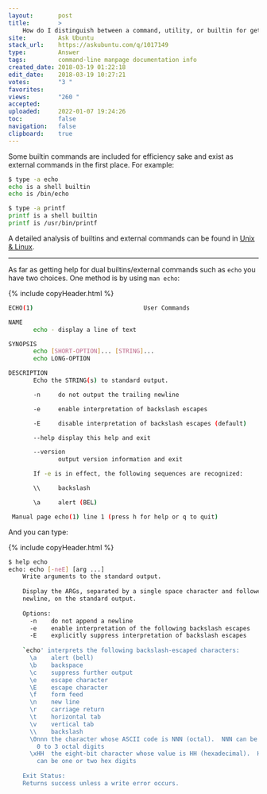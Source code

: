 ```yaml
---
layout:       post
title:        >
    How do I distinguish between a command, utility, or builtin for getting documentation?
site:         Ask Ubuntu
stack_url:    https://askubuntu.com/q/1017149
type:         Answer
tags:         command-line manpage documentation info
created_date: 2018-03-19 01:22:18
edit_date:    2018-03-19 10:27:21
votes:        "3 "
favorites:    
views:        "260 "
accepted:     
uploaded:     2022-01-07 19:24:26
toc:          false
navigation:   false
clipboard:    true
---
```


Some builtin commands are included for efficiency sake and exist as external commands in the first place. For example:



``` bash
$ type -a echo
echo is a shell builtin
echo is /bin/echo

$ type -a printf
printf is a shell builtin
printf is /usr/bin/printf

```

A detailed analysis of builtins and external commands can be found in [Unix & Linux][1].


----------

As far as getting help for dual builtins/external commands such as `echo` you have two choices. One method is by using `man echo`:

{% include copyHeader.html %}
``` bash
ECHO(1)                               User Commands                               ECHO(1)

NAME
       echo - display a line of text

SYNOPSIS
       echo [SHORT-OPTION]... [STRING]...
       echo LONG-OPTION

DESCRIPTION
       Echo the STRING(s) to standard output.

       -n     do not output the trailing newline

       -e     enable interpretation of backslash escapes

       -E     disable interpretation of backslash escapes (default)

       --help display this help and exit

       --version
              output version information and exit

       If -e is in effect, the following sequences are recognized:

       \\     backslash

       \a     alert (BEL)

 Manual page echo(1) line 1 (press h for help or q to quit)

```

And you can type:

{% include copyHeader.html %}
``` bash
$ help echo
echo: echo [-neE] [arg ...]
    Write arguments to the standard output.
    
    Display the ARGs, separated by a single space character and followed by a
    newline, on the standard output.
    
    Options:
      -n	do not append a newline
      -e	enable interpretation of the following backslash escapes
      -E	explicitly suppress interpretation of backslash escapes
    
    `echo' interprets the following backslash-escaped characters:
      \a	alert (bell)
      \b	backspace
      \c	suppress further output
      \e	escape character
      \E	escape character
      \f	form feed
      \n	new line
      \r	carriage return
      \t	horizontal tab
      \v	vertical tab
      \\	backslash
      \0nnn	the character whose ASCII code is NNN (octal).  NNN can be
    	0 to 3 octal digits
      \xHH	the eight-bit character whose value is HH (hexadecimal).  HH
    	can be one or two hex digits
    
    Exit Status:
    Returns success unless a write error occurs.

```

  [1]: https://unix.stackexchange.com/a/1359/200094

